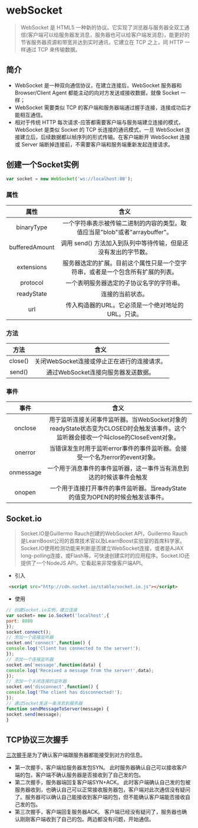 # webSocket
> WebSocket 是 HTML5 一种新的协议。它实现了浏览器与服务器全双工通信(客户端可以给服务器发消息，服务器也可以给客户端发消息)，能更好的节省服务器资源和带宽并达到实时通讯，它建立在 TCP 之上，同 HTTP 一样通过 TCP 来传输数据。

## 简介
- WebSocket 是一种双向通信协议，在建立连接后，WebSocket 服务器和 Browser/Client Agent 都能主动的向对方发送或接收数据，就像 Socket 一样；
- WebSocket 需要类似 TCP 的客户端和服务器端通过握手连接，连接成功后才能相互通信。
- 相对于传统 HTTP 每次请求-应答都需要客户端与服务端建立连接的模式，WebSocket 是类似 Socket 的 TCP 长连接的通讯模式，一旦 WebSocket 连接建立后，后续数据都以帧序列的形式传输。在客户端断开 WebSocket 连接或 Server 端断掉连接前，不需要客户端和服务端重新发起连接请求。
##  创建一个Socket实例
```javascript
var socket = new WebSocket('ws://localhost:80');
```

### 属性

|属性|含义|
|:----:|:----:|
|binaryType|一个字符串表示被传输二进制的内容的类型。取值应当是"blob"或者"arraybuffer"。|
|bufferedAmount|调用 send() 方法加入到队列中等待传输，但是还没有发出的字节数。|  
|extensions|服务器选定的扩展。目前这个属性只是一个空字符串，或者是一个包含所有扩展的列表。|
|protocol|一个表明服务器选定的子协议名字的字符串。|
|readyState	|连接的当前状态。|
|url|传入构造器的URL。它必须是一个绝对地址的URL。只读。|

### 方法

|方法|含义|
|:----:|:----:|
|close()|关闭WebSocket连接或停止正在进行的连接请求。|
|send()|通过WebSocket连接向服务器发送数据。|

### 事件

|事件|含义|
|:----:|:----:|
|onclose|用于监听连接关闭事件监听器。当WebSocket对象的readyState状态变为CLOSED时会触发该事件。这个监听器会接收一个叫close的CloseEvent对象。|
|onerror|当错误发生时用于监听error事件的事件监听器。会接受一个名为error的event对象。|
|onmessage|一个用于消息事件的事件监听器，这一事件当有消息到达的时候该事件会触发|
|onopen|一个用于连接打开事件的事件监听器。当readyState的值变为OPEN的时候会触发该事件。|

## Socket.io
> Socket.IO是Guillermo Rauch创建的WebSocket API，Guillermo Rauch是LearnBoost公司的首席技术官以及LearnBoost实验室的首席科学家。Socket.IO使用检测功能来判断是否建立WebSocket连接，或者是AJAX long-polling连接，或Flash等。可快速创建实时的应用程序。Socket.IO还提供了一个NodeJS API，它看起来非常像客户端API。

- 引入
```html
 <script src="http://cdn.socket.io/stable/socket.io.js"></script>
```
- 使用
```javascript
// 创建Socket.io实例，建立连接
var socket= new io.Socket('localhost',{
port: 8080
});
socket.connect();
// 添加一个连接监听器
socket.on('connect',function() {
console.log('Client has connected to the server!');
});
// 添加一个连接监听器
socket.on('message',function(data) {
console.log('Received a message from the server!',data);
});
// 添加一个关闭连接的监听器
socket.on('disconnect',function() {
console.log('The client has disconnected!');
});
// 通过Socket发送一条消息到服务器
function sendMessageToServer(message) {
socket.send(message);
}
```


## TCP协议三次握手
[三次握手](http://www.cnblogs.com/Jessy/p/3535612.html)是为了确认客户端跟服务器都能接受到对方的信息。

- 第一次握手，客户端给服务器发包SYN。   此时服务器确认自己可以接收客户端的包，客户端不确认服务器是否接收到了自己发的包。
- 第二次握手，服务器端回复客户端SYN+ACK。  此时客户端确认自己发的包被服务器收到，也确认自己可以正常接收服务器包，客户端对此次通信没有疑问了。服务器可以确认自己能接收到客户端的包，但不能确认客户端能否接收自己发的包。
- 第三次握手，客户端回复服务器ACK。  客户端已经没有疑问了，服务器也确认刚刚客户端收到了自己的包。两边都没有问题，开始通信。
